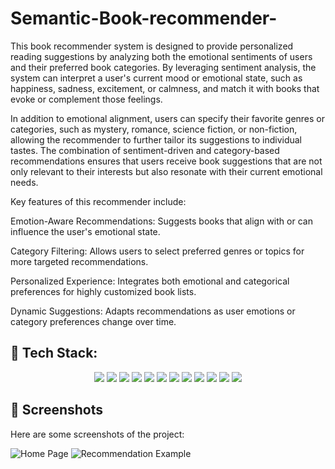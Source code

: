 # Semantic-Book-recommender-

This book recommender system is designed to provide personalized reading suggestions by analyzing both the emotional sentiments of users and their preferred book categories. By leveraging sentiment analysis, the system can interpret a user's current mood or emotional state, such as happiness, sadness, excitement, or calmness, and match it with books that evoke or complement those feelings.

In addition to emotional alignment, users can specify their favorite genres or categories, such as mystery, romance, science fiction, or non-fiction, allowing the recommender to further tailor its suggestions to individual tastes. The combination of sentiment-driven and category-based recommendations ensures that users receive book suggestions that are not only relevant to their interests but also resonate with their current emotional needs.

Key features of this recommender include:

Emotion-Aware Recommendations: Suggests books that align with or can influence the user's emotional state.

Category Filtering: Allows users to select preferred genres or topics for more targeted recommendations.

Personalized Experience: Integrates both emotional and categorical preferences for highly customized book lists.

Dynamic Suggestions: Adapts recommendations as user emotions or category preferences change over time.
## 🚀 Tech Stack:

<div align="center">

  <img src="https://img.shields.io/badge/Kagglehub-20BEFF?style=for-the-badge&logo=kaggle&logoColor=white" />
  <img src="https://img.shields.io/badge/Pandas-150458?style=for-the-badge&logo=pandas&logoColor=white" />
  <img src="https://img.shields.io/badge/Matplotlib-11557C?style=for-the-badge&logo=matplotlib&logoColor=white" />
  <img src="https://img.shields.io/badge/Seaborn-0E4C92?style=for-the-badge&logo=python&logoColor=white" />
  <img src="https://img.shields.io/badge/python--dotenv-3776AB?style=for-the-badge&logo=python&logoColor=white" />
  <img src="https://img.shields.io/badge/langchain--community-000000?style=for-the-badge&logo=python&logoColor=white" />
  <img src="https://img.shields.io/badge/langchain--opencv-5C3EE8?style=for-the-badge&logo=opencv&logoColor=white" />
  <img src="https://img.shields.io/badge/langchain--chroma-3DDC84?style=for-the-badge&logo=python&logoColor=white" />
  <img src="https://img.shields.io/badge/Transformers-FFBF00?style=for-the-badge&logo=huggingface&logoColor=black" />
  <img src="https://img.shields.io/badge/Gradio-FF6F00?style=for-the-badge&logo=gradio&logoColor=white" />
  <img src="https://img.shields.io/badge/Notebook-FCBA7D?style=for-the-badge&logo=jupyter&logoColor=white" />
  <img src="https://img.shields.io/badge/IPyWidgets-3DDC84?style=for-the-badge&logo=python&logoColor=white" />

</div>


## 📸 Screenshots

Here are some screenshots of the project:

<!--
Upload your images to a folder called screenshots (or any name you prefer) in your repository,
then use the following markdown to display them. Replace the file names as needed.
-->


![Home Page](screenshots/homepage.png)
![Recommendation Example](screenshots/recommendation.png)
